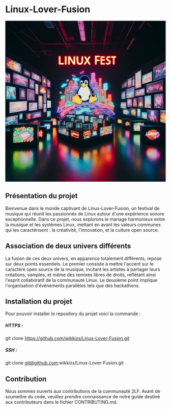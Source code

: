 # Linux-Lover-Fusion
![Logo de Mon Projet](images/logo.jpg) 
 
## Présentation du projet 
 
Bienvenue dans le monde captivant de Linux-Lover-Fusion, un festival de musique qui réunit les passionnés de Linux autour d'une expérience sonore exceptionnelle. Dans ce projet, nous explorons le mariage harmonieux entre la musique et les systèmes Linux, mettant en avant les valeurs communes qui les caractérisent : la créativité, l'innovation, et la culture open source. 
 
## Association de deux univers différents 
 
La fusion de ces deux univers, en apparence totalement différents, repose sur deux points essentiels. Le premier consiste à mettre l'accent sur le caractère open source de la musique, incitant les artistes à partager leurs créations, samples, et même des remixes libres de droits, reflétant ainsi l'esprit collaboratif de la communauté Linux. Le deuxième point implique l'organisation d'événements parallèles tels que des hackathons. 
 
## Installation du projet 
 
Pour pouvoir installer le repository du projet voici la commande : 
 
##### HTTPS : 
 
git clone https://github.com/wikkizs/Linux-Lover-Fusion.git 
 
##### SSH : 
 
git clone git@github.com:wikkizs/Linux-Lover-Fusion.git 
 
## Contribution 
 
Nous sommes ouverts aux contributions de la communauté 2LF. Avant de soumettre du code, veuillez prendre connaissance de notre guide destiné aux contributeurs dans le fichier CONTRIBUTING.md.
